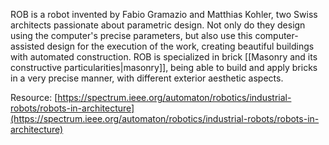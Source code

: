 ---
---

ROB is a robot invented by Fabio Gramazio and Matthias Kohler, two Swiss architects passionate about parametric design. Not only do they design using the computer's precise parameters, but also use this computer-assisted design for the execution of the work, creating beautiful buildings with automated construction. ROB is specialized in brick [[Masonry and its constructive particularities|masonry]], being able to build and apply bricks in a very precise manner, with different exterior aesthetic aspects.

Resource: [https://spectrum.ieee.org/automaton/robotics/industrial-robots/robots-in-architecture](https://spectrum.ieee.org/automaton/robotics/industrial-robots/robots-in-architecture)